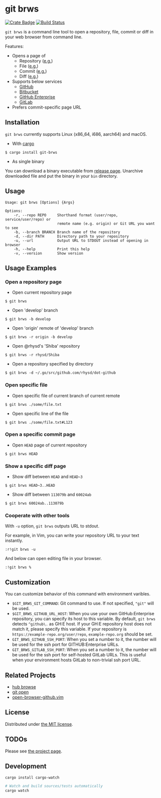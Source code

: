 git brws
========
[![Crate Badge][]][GitHub Project]
[![Build Status][]][CI Results]

`git brws` is a command line tool to open a repository, file, commit or diff in your web browser from command line.

Features:

- Opens a page of
  - Repository ([e.g.](https://github.com/rhysd/git-brws))
  - File ([e.g.](https://github.com/rhysd/git-brws/blob/master/Cargo.toml))
  - Commit ([e.g.](https://github.com/rhysd/git-brws/commit/60024ab1280f9f10423b22bc708f3f6ef97db6b5))
  - Diff ([e.g.](https://github.com/rhysd/git-brws/compare/e3c18d0d50252112d37bde97061370204b3cdab7...60024ab1280f9f10423b22bc708f3f6ef97db6b5))
- Supports below services
  - [GitHub](https://github.com)
  - [Bitbucket](https://bitbucket.org)
  - [GitHub Enterprise](https://enterprise.github.com/home)
  - [GitLab](https://about.gitlab.com/)
- Prefers commit-specific page URL

## Installation

`git brws` currently supports Linux (x86\_64, i686, aarch64) and macOS.

- With [cargo](https://crates.io/)

```
$ cargo install git-brws
```

- As single binary

You can download a binary executable from [release page][].
Unarchive downloaded file and put the binary in your `bin` directory. 

## Usage

```
Usage: git brws [Options] {Args}

Options:
    -r, --repo REPO     Shorthand format (user/repo, service/user/repo) or
                        remote name (e.g. origin) or Git URL you want to see
    -b, --branch BRANCH Branch name of the repository
    -d, --dir PATH      Directory path to your repository
    -u, --url           Output URL to STDOUT instead of opening in browser
    -h, --help          Print this help
    -v, --version       Show version
```

## Usage Examples

### Open a repository page

- Open current repository page

```
$ git brws
```

- Open 'develop' branch

```
$ git brws -b develop
```

- Open 'origin' remote of 'develop' branch

```
$ git brws -r origin -b develop
```

- Open @rhysd's 'Shiba' repository

```
$ git brws -r rhysd/Shiba
```

- Open a repository specified by directory

```
$ git brws -d ~/.go/src/github.com/rhysd/dot-github
```

### Open specific file

- Open specific file of current branch of current remote

```
$ git brws ./some/file.txt
```

- Open specific line of the file

```
$ git brws ./some/file.txt#L123
```

### Open a specific commit page

- Open `HEAD` page of current repository

```
$ git brws HEAD
```

### Show a specific diff page

- Show diff between `HEAD` and `HEAD~3`

```
$ git brws HEAD~3..HEAD
```

- Show diff between `113079b` and `60024ab`

```
$ git brws 60024ab..113079b
```

### Cooperate with other tools

With `-u` option, `git brws` outputs URL to stdout.

For example, in Vim, you can write your repository URL to your text instantly.

```
:r!git brws -u
```

And below can open editing file in your browser.

```
:!git brws %
```

## Customization

You can customize behavior of this command with environment varibles.

- `$GIT_BRWS_GIT_COMMAND`: Git command to use. If not specified, `"git"` will be used.
- `$GIT_BRWS_GITHUB_URL_HOST`: When you use your own GitHub:Enterprise repository, you can specify its host to this variable.
  By default, `git brws` detects `^github\.` as GH:E host. If your GH:E repository host does not match it, please specify
  this variable. If your repository is `https://example-repo.org/user/repo`, `example-repo.org` should be set.
- `GIT_BRWS_GITHUB_SSH_PORT`: When you set a number to it, the number will be used for the ssh port for GITHUB:Enterprise URLs.
- `GIT_BRWS_GITLAB_SSH_PORT`: When you set a number to it, the number will be used for the ssh port for self-hosted GitLab URLs.
  This is useful when your environment hosts GitLab to non-trivial ssh port URL.

## Related Projects

- [hub browse](https://hub.github.com/)
- [git open](https://github.com/paulirish/git-open)
- [open-browser-github.vim](https://github.com/tyru/open-browser-github.vim)

## License

Distributed under [the MIT license](LICENSE.txt).

## TODOs

Please see [the project page](https://github.com/rhysd/git-brws/projects/1).

## Development

```sh
cargo install cargo-watch
```

```sh
# Watch and build sources/tests automatically
cargo watch
```

[GitHub Project]: https://github.com/rhysd/git-brws
[Crate Badge]: https://img.shields.io/crates/v/git-brws.svg
[CI Results]: https://travis-ci.org/rhysd/git-brws
[Build Status]: https://travis-ci.org/rhysd/git-brws.svg?branch=master
[release page]: https://github.com/rhysd/git-brws/releases
